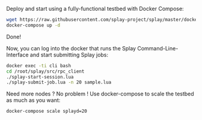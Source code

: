 Deploy and start using a fully-functional testbed with Docker Compose:

```bash
wget https://raw.githubusercontent.com/splay-project/splay/master/docker/docker-compose.yml 
docker-compose up -d
```
Done!

Now, you can log into the docker that runs the Splay Command-Line-Interface and start submitting Splay jobs:
```bash
docker exec -ti cli bash
cd /root/splay/src/rpc_client
./splay-start-session.lua
./splay-submit-job.lua -n 20 sample.lua
```

Need more nodes ? No problem ! Use docker-compose to scale the testbed as much as you want:
```bash
docker-compose scale splayd=20
```
